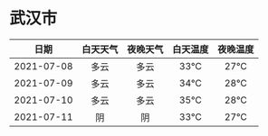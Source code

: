 # 武汉市
|日期|白天天气|夜晚天气|白天温度|夜晚温度|
|:--:|:--:|:--:|:--:|:--:|
|2021-07-08|多云|多云|33℃|27℃|
|2021-07-09|多云|多云|34℃|28℃|
|2021-07-10|多云|多云|35℃|28℃|
|2021-07-11|阴|阴|33℃|27℃|
